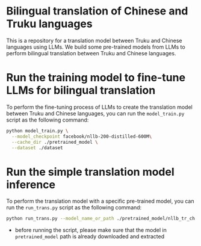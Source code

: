 # Bilingual translation of Chinese and Truku languages
This is a repository for a translation model between Truku and Chinese languages using LLMs. We build some pre-trained models from LLMs to perform bilingual translation between Truku and Chinese languages.

# Run the training model to fine-tune LLMs for bilingual translation
To perform the fine-tuning process of LLMs to create the translation model between Truku and Chinese languages, you can run the `model_train.py` script as the following command:
```bash
python model_train.py \
  --model_checkpoint facebook/nllb-200-distilled-600M\
  --cache_dir ./pretrained_model \
  --dataset ./dataset
```
# Run the simple translation model inference
To perform the translation model with a specific pre-trained model, you can run the `run_trans.py` script as the following command:
```bash
python run_trans.py --model_name_or_path ./pretrained_model/nllb_tr_ch
```
* before running the script, please make sure that the model in `pretrained_model` path is already downloaded and extracted 
